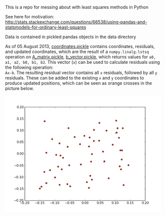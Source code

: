 This is a repo for messing about with least squares methods in Python

See here for motivation: http://stats.stackexchange.com/questions/66538/using-pandas-and-statsmodels-for-ordinary-least-squares

Data is contained in pickled pandas objects in the data directory

As of 05 August 2013, [coordinates.pickle](data/coordinates.pickle) contains coordinates, residuals, and updated coordinates, which are the result of a `numpy.linalg.lstsq` operation on [A_matrix.pickle](data/A_matrix.pickle), [b_vector.pickle](data/b_vector.pickle), which returns values for `a0, a1, a2, b0, b1, b2`. This vector (`x`) can be used to calculate residuals using the following operation:  
`Ax-b`. The resulting residual vector contains all `x` residuals, followed by all `y` residuals. These can be added to the existing `x` and `y` coordinates to produce updated positions, which can be seen as orange crosses in the picture below.

![results](results.png "Least Squares Fit Result")
